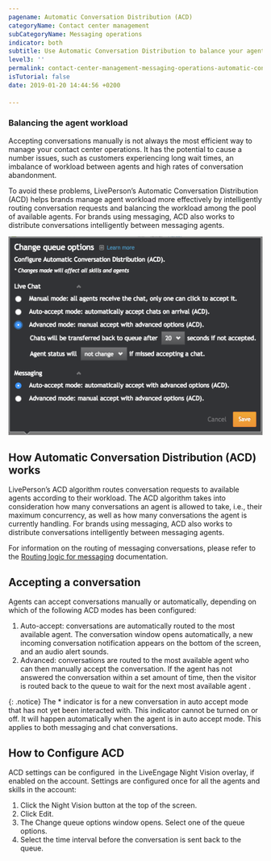 ```yaml
---
pagename: Automatic Conversation Distribution (ACD)
categoryName: Contact center management
subCategoryName: Messaging operations
indicator: both
subtitle: Use Automatic Conversation Distribution to balance your agents’ workload
level3: ''
permalink: contact-center-management-messaging-operations-automatic-conversation-distribution-acd.html
isTutorial: false
date: 2019-01-20 14:44:56 +0200

---
```

### Balancing the agent workload

Accepting conversations manually is not always the most efficient way to manage your contact center operations. It has the potential to cause a number issues, such as customers experiencing long wait times, an imbalance of workload between agents and high rates of conversation abandonment.

To avoid these problems, LivePerson’s Automatic Conversation Distribution (ACD) helps brands manage agent workload more effectively by intelligently routing conversation requests and balancing the workload among the pool of available agents. For brands using messaging, ACD also works to distribute conversations intelligently between messaging agents.

![](/img/acd-1.png)

## How Automatic Conversation Distribution (ACD) works

LivePerson’s ACD algorithm routes conversation requests to available agents according to their workload. The ACD algorithm takes into consideration how many conversations an agent is allowed to take, i.e., their maximum concurrency, as well as how many conversations the agent is currently handling. For brands using messaging, ACD also works to distribute conversations intelligently between messaging agents.

For information on the routing of messaging conversations, please refer to the [Routing logic for messaging]() documentation.

## Accepting a conversation

Agents can accept conversations manually or automatically, depending on which of the following ACD modes has been configured:

1. Auto-accept: conversations are automatically routed to the most available agent. The conversation window opens automatically, a new incoming conversation notification appears on the bottom of the screen, and an audio alert sounds.
2. Advanced: conversations are routed to the most available agent who can then manually accept the conversation. If the agent has not answered the conversation within a set amount of time, then the visitor is routed back to the queue to wait for the next most available agent .

{: .notice}
The * indicator is for a new conversation in auto accept mode that has not yet been interacted with. This indicator cannot be turned on or off. It will happen automatically when the agent is in auto accept mode. This applies to both messaging and chat conversations.

## How to Configure ACD

ACD settings can be configured  in the LiveEngage Night Vision overlay, if enabled on the account. Settings are configured once for all the agents and skills in the account:

1. Click the Night Vision button at the top of the screen.
2. Click Edit.
3. The Change queue options window opens. Select one of the queue options. 
4. Select the time interval before the conversation is sent back to the queue.